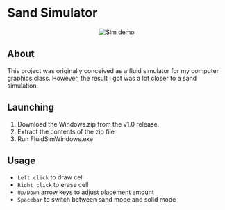 # Sand Simulator

<p align="center">
    <img src="images/demo.gif" alt="Sim demo">
</p>


## About

This project was originally conceived as a fluid simulator for my computer graphics class.
However, the result I got was a lot closer to a sand simulation.

## Launching

1. Download the Windows.zip from the v1.0 release.
2. Extract the contents of the zip file
3. Run FluidSimWindows.exe

## Usage

- `Left click` to draw cell
- `Right click` to erase cell
- `Up/Down` arrow keys to adjust placement amount
- `Spacebar` to switch between sand mode and solid mode
